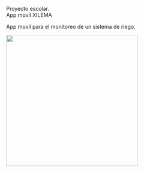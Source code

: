 Proyecto escolar. <br>
App movil XILEMA

App movil para el monitoreo de un sistema de riego.


<img src="https://github.com/user-attachments/assets/a6b9d7df-ed1a-4984-a7d7-b23d55e53da0" width="350">

